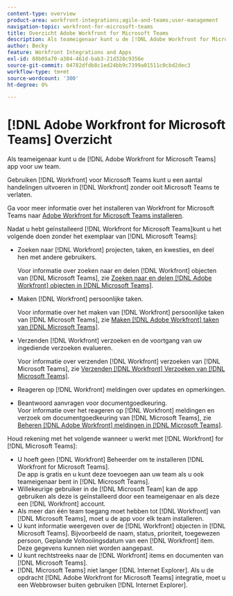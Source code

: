 ```yaml
---
content-type: overview
product-area: workfront-integrations;agile-and-teams;user-management
navigation-topic: workfront-for-microsoft-teams
title: Overzicht Adobe Workfront for Microsoft Teams
description: Als teameigenaar kunt u de [!DNL Adobe Workfront for Microsoft Teams] app voor uw team.
author: Becky
feature: Workfront Integrations and Apps
exl-id: 88b05a70-a304-461d-bab3-21d328c9356e
source-git-commit: 04782dfdb8c1ed24bb9c7399a01511c0cbd2dec3
workflow-type: tm+mt
source-wordcount: '300'
ht-degree: 0%

---
```


# [!DNL Adobe Workfront for Microsoft Teams] Overzicht

Als teameigenaar kunt u de [!DNL Adobe Workfront for Microsoft Teams] app voor uw team.

Gebruiken [!DNL Workfront] voor Microsoft Teams kunt u een aantal handelingen uitvoeren in [!DNL Workfront] zonder ooit Microsoft Teams te verlaten.

Ga voor meer informatie over het installeren van Workfront for Microsoft Teams naar [Adobe Workfront for Microsoft Teams installeren](../../workfront-integrations-and-apps/using-workfront-with-microsoft-teams/install-workfront-ms-teams.md).

Nadat u hebt geïnstalleerd [!DNL Workfront for Microsoft Teams]kunt u het volgende doen zonder het exemplaar van [!DNL Microsoft Teams]:

* Zoeken naar [!DNL Workfront] projecten, taken, en kwesties, en deel hen met andere gebruikers.

   Voor informatie over zoeken naar en delen [!DNL Workfront] objecten van [!DNL Microsoft Teams], zie [Zoeken naar en delen [!DNL Adobe Workfront] objecten in [!DNL Microsoft Teams]](../../workfront-integrations-and-apps/using-workfront-with-microsoft-teams/search-for-and-share-wf-items-in-ms-teams.md).

* Maken [!DNL Workfront] persoonlijke taken.

   Voor informatie over het maken van [!DNL Workfront] persoonlijke taken van [!DNL Microsoft Teams], zie [Maken [!DNL Adobe Workfront] taken van [!DNL Microsoft Teams]](../../workfront-integrations-and-apps/using-workfront-with-microsoft-teams/create-workfront-tasks-from-ms-teams.md).

* Verzenden [!DNL Workfront] verzoeken en de voortgang van uw ingediende verzoeken evalueren.

   Voor informatie over verzenden [!DNL Workfront] verzoeken van [!DNL Microsoft Teams], zie [Verzenden [!DNL Workfront] Verzoeken van [!DNL Microsoft Teams]](../../workfront-integrations-and-apps/using-workfront-with-microsoft-teams/submit-workfront-requests-from-ms-teams.md).

* Reageren op [!DNL Workfront] meldingen over updates en opmerkingen.
* Beantwoord aanvragen voor documentgoedkeuring.\
   Voor informatie over het reageren op [!DNL Workfront] meldingen en verzoek om documentgoedkeuring van [!DNL Microsoft Teams], zie [Beheren [!DNL Adobe Workfront] meldingen in [!DNL Microsoft Teams]](../../workfront-integrations-and-apps/using-workfront-with-microsoft-teams/manage-wf-notifications-approval-requests-ms-teams.md).

Houd rekening met het volgende wanneer u werkt met [!DNL Workfront] for [!DNL Microsoft Teams]:

* U hoeft geen [!DNL Workfront] Beheerder om te installeren [!DNL Workfront for Microsoft Teams].\
   De app is gratis en u kunt deze toevoegen aan uw team als u ook teameigenaar bent in [!DNL Microsoft Teams].
* Willekeurige gebruiker in de [!DNL Microsoft Team] kan de app gebruiken als deze is geïnstalleerd door een teameigenaar en als deze een [!DNL Workfront] account.
* Als meer dan één team toegang moet hebben tot [!DNL Workfront] van [!DNL Microsoft Teams], moet u de app voor elk team installeren.
* U kunt informatie weergeven over de [!DNL Workfront] objecten in [!DNL Microsoft Teams]. Bijvoorbeeld de naam, status, prioriteit, toegewezen persoon, Geplande Voltooiingsdatum van een [!DNL Workfront] item. Deze gegevens kunnen niet worden aangepast.
* U kunt rechtstreeks naar de [!DNL Workfront] items en documenten van [!DNL Microsoft Teams].
* [!DNL Microsoft Teams] niet langer [!DNL Internet Explorer]. Als u de opdracht [!DNL Adobe Workfront for Microsoft Teams] integratie, moet u een Webbrowser buiten gebruiken [!DNL Internet Explorer].
